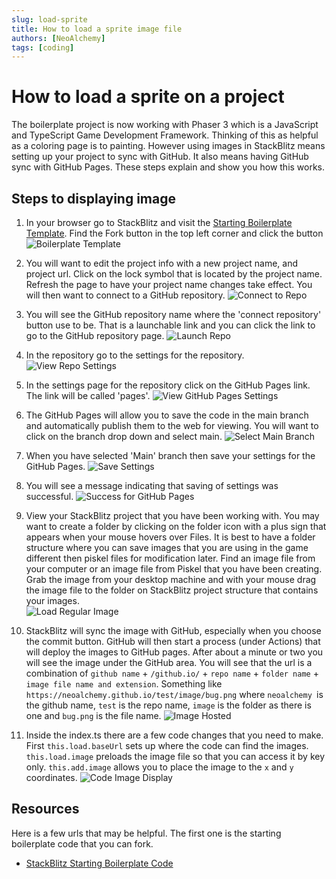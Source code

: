 ```yaml
---
slug: load-sprite
title: How to load a sprite image file
authors: [NeoAlchemy]
tags: [coding]
---
```


# How to load a sprite on a project

The boilerplate project is now working with Phaser 3 which is a JavaScript and TypeScript Game Development Framework.  Thinking of this as helpful as a coloring page is to painting.  However using images in StackBlitz means setting up your project to sync with GitHub.  It also means having GitHub sync with GitHub Pages.  These steps explain and show you how this works.

## Steps to displaying image

1. In your browser go to StackBlitz and visit the [Starting Boilerplate Template](https://stackblitz.com/edit/starting-boilerplate-phaser-zcqxxx).  Find the Fork button in the top left corner and click the button ![Boilerplate Template](./resources/start-with-boilerplate.png)

1. You will want to edit the project info with a new project name, and project url.  Click on the lock symbol that is located by the project name.  Refresh the page to have your project name changes take effect.  You will then want to connect to a GitHub repository.
![Connect to Repo](./resources/connect-to-repo.png)

1. You will see the GitHub repository name where the 'connect repository' button use to be.  That is a launchable link and you can click the link to go to the GitHub repository page.
![Launch Repo](./resources/launch-repo.png)

1. In the repository go to the settings for the repository.
![View Repo Settings](./resources/repo-settings.png)

1. In the settings page for the repository click on the GitHub Pages link.  The link will be called 'pages'.
![View GitHub Pages Settings](./resources/goto-github-pages.png)

1. The GitHub Pages will allow you to save the code in the main branch and automatically publish them to the web for viewing. You will want to click on the branch drop down and select main.
![Select Main Branch](./resources/select-main-branch.png)

1. When you have selected 'Main' branch then save your settings for the GitHub Pages.
![Save Settings](./resources/save-settings.png)

1. You will see a message indicating that saving of settings was successful.
![Success for GitHub Pages](./resources/success-github-pages.png)

1. View your StackBlitz project that you have been working with.  You may want to create a folder by clicking on the folder icon with a plus sign that appears when your mouse hovers over Files.  It is best to have a folder structure where you can save images that you are using in the game different then piskel files for modification later.  Find an image file from your computer or an image file from Piskel that you have been creating.  Grab the image from your desktop machine and with your mouse drag the image file to the folder on StackBlitz project structure that contains your images.  
![Load Regular Image](./resources/load-regular-image.png)

1. StackBlitz will sync the image with GitHub, especially when you choose the commit button.  GitHub will then start a process (under Actions) that will deploy the images to GitHub pages.  After about a minute or two you will see the image under the GitHub area.  You will see that the url is a combination of `github name` + `/github.io/` + `repo name` + `folder name` + `image file name and extension`.  Something like `https://neoalchemy.github.io/test/image/bug.png` where `neoalchemy `is the github name, `test` is the repo name, `image` is the folder as there is one and `bug.png` is the file name.
![Image Hosted](./resources/image-hosted.png)

1. Inside the index.ts there are a few code changes that you need to make.  First `this.load.baseUrl` sets up where the code can find the images.  `this.load.image` preloads the image file so that you can access it by key only.  `this.add.image` allows you to place the image to the `x` and `y` coordinates.
![Code Image Display](./resources/code-image.png)


## Resources

Here is a few urls that may be helpful.  The first one is the starting boilerplate code that you can fork.

- [StackBlitz Starting Boilerplate Code](https://stackblitz.com/edit/starting-boilerplate-phaser-zcqxxx)

